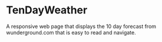 # TenDayWeather
A responsive web page that displays the 10 day forecast from wunderground.com that is easy to read and navigate.